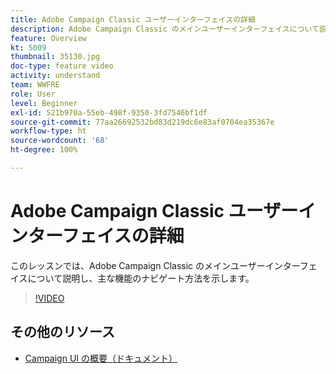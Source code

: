 ```yaml
---
title: Adobe Campaign Classic ユーザーインターフェイスの詳細
description: Adobe Campaign Classic のメインユーザーインターフェイスについて説明し、主な機能のナビゲート方法を示します。
feature: Overview
kt: 5009
thumbnail: 35130.jpg
doc-type: feature video
activity: understand
team: WWFRE
role: User
level: Beginner
exl-id: 521b970a-55eb-498f-9350-3fd7546bf1df
source-git-commit: 77aa26692532bd83d219dc6e83af0704ea35367e
workflow-type: ht
source-wordcount: '68'
ht-degree: 100%

---
```


# Adobe Campaign Classic ユーザーインターフェイスの詳細

このレッスンでは、Adobe Campaign Classic のメインユーザーインターフェイスについて説明し、主な機能のナビゲート方法を示します。

>[!VIDEO](https://video.tv.adobe.com/v/35130?quality=12)

## その他のリソース

* [Campaign UI の概要（ドキュメント）](https://experienceleague.adobe.com/docs/campaign-classic/using/getting-started/starting-with-adobe-campaign/campaign-workspace/adobe-campaign-workspace.html?lang=ja)
